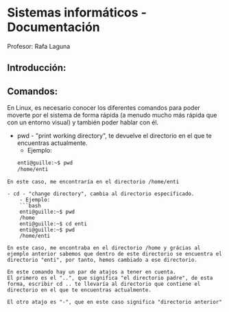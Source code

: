 # Sistemas informáticos - Documentación
Profesor: Rafa Laguna

## Introducción:

## Comandos:
En Linux, es necesario conocer los diferentes comandos para poder moverte por el sistema de forma rápida (a menudo mucho más rápida que con un entorno visual) y también poder hablar con él.

- pwd - "print working directory", te devuelve el directorio en el que te encuentras actualmente.
	- Ejemplo: 
	```bash
	enti@guille:~$ pwd
	/home/enti
```
En este caso, me encontraría en el directorio /home/enti

- cd - "change directory", cambia al directorio especificado. 
	- Ejemplo:
	```bash
	enti@guille:~$ pwd
	/home
	enti@guille:~$ cd enti
	enti@guille:~$ pwd
	/home/enti
```
	En este caso, me encontraba en el directorio /home y grácias al ejemplo anterior sabemos que dentro de este directorio se encuentra el directorio "enti", por tanto, hemos cambiado a ese directorio.

	En este comando hay un par de atajos a tener en cuenta.
	El primero es el "..", que significa "el directorio padre", de esta forma, escribir cd .. te llevaría al directorio que contiene el directorio en el que te encuentras actualmente.

	El otro atajo es "-", que en este caso significa "directorio anterior"
